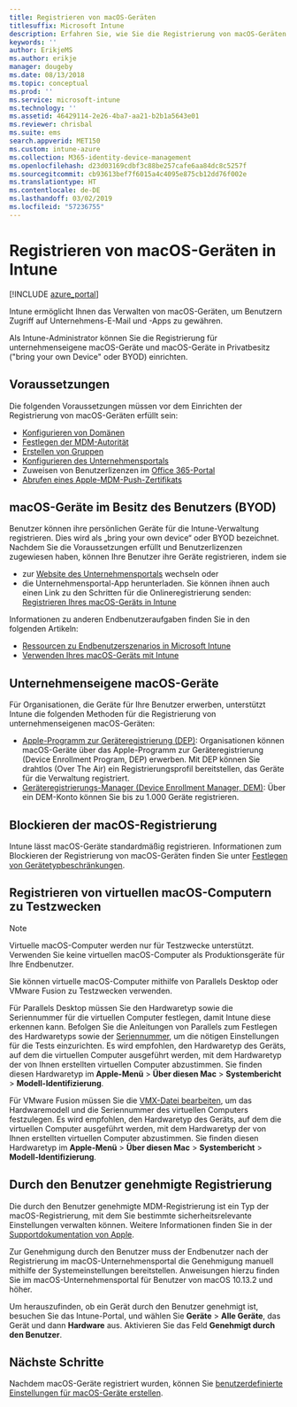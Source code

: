 ```yaml
---
title: Registrieren von macOS-Geräten
titlesuffix: Microsoft Intune
description: Erfahren Sie, wie Sie die Registrierung von macOS-Geräten in Intune einrichten.
keywords: ''
author: ErikjeMS
ms.author: erikje
manager: dougeby
ms.date: 08/13/2018
ms.topic: conceptual
ms.prod: ''
ms.service: microsoft-intune
ms.technology: ''
ms.assetid: 46429114-2e26-4ba7-aa21-b2b1a5643e01
ms.reviewer: chrisbal
ms.suite: ems
search.appverid: MET150
ms.custom: intune-azure
ms.collection: M365-identity-device-management
ms.openlocfilehash: d23d03169cdbf3c88be257cafe6aa84dc8c5257f
ms.sourcegitcommit: cb93613bef7f6015a4c4095e875cb12dd76f002e
ms.translationtype: HT
ms.contentlocale: de-DE
ms.lasthandoff: 03/02/2019
ms.locfileid: "57236755"
---
```

# <a name="set-up-enrollment-for-macos-devices-in-intune"></a>Registrieren von macOS-Geräten in Intune

[!INCLUDE [azure_portal](./includes/azure_portal.md)]

Intune ermöglicht Ihnen das Verwalten von macOS-Geräten, um Benutzern Zugriff auf Unternehmens-E-Mail und -Apps zu gewähren.

Als Intune-Administrator können Sie die Registrierung für unternehmenseigene macOS-Geräte und macOS-Geräte in Privatbesitz ("bring your own Device" oder BYOD) einrichten. 

## <a name="prerequisites"></a>Voraussetzungen

Die folgenden Voraussetzungen müssen vor dem Einrichten der Registrierung von macOS-Geräten erfüllt sein:

- [Konfigurieren von Domänen](custom-domain-name-configure.md)
- [Festlegen der MDM-Autorität](mdm-authority-set.md)
- [Erstellen von Gruppen](groups-add.md)
- [Konfigurieren des Unternehmensportals](company-portal-app.md)
- Zuweisen von Benutzerlizenzen im [Office 365-Portal](http://go.microsoft.com/fwlink/p/?LinkId=698854)
- [Abrufen eines Apple-MDM-Push-Zertifikats](apple-mdm-push-certificate-get.md)

## <a name="user-owned-macos-devices-byod"></a>macOS-Geräte im Besitz des Benutzers (BYOD)

Benutzer können ihre persönlichen Geräte für die Intune-Verwaltung registrieren. Dies wird als „bring your own device“ oder BYOD bezeichnet. Nachdem Sie die Voraussetzungen erfüllt und Benutzerlizenzen zugewiesen haben, können Ihre Benutzer ihre Geräte registrieren, indem sie
- zur [Website des Unternehmensportals](https://portal.manage.microsoft.com) wechseln oder
- die Unternehmensportal-App herunterladen.
Sie können ihnen auch einen Link zu den Schritten für die Onlineregistrierung senden: [Registrieren Ihres macOS-Geräts in Intune](https://docs.microsoft.com/intune-user-help/enroll-your-device-in-intune-macos)

Informationen zu anderen Endbenutzeraufgaben finden Sie in den folgenden Artikeln:

- [Ressourcen zu Endbenutzerszenarios in Microsoft Intune](end-user-educate.md)
- [Verwenden Ihres macOS-Geräts mit Intune](/intune-user-help/using-your-macos-device-with-intune)

## <a name="company-owned-macos-devices"></a>Unternehmenseigene macOS-Geräte
Für Organisationen, die Geräte für Ihre Benutzer erwerben, unterstützt Intune die folgenden Methoden für die Registrierung von unternehmenseigenen macOS-Geräten:
- [Apple-Programm zur Geräteregistrierung (DEP)](device-enrollment-program-enroll-macos.md): Organisationen können macOS-Geräte über das Apple-Programm zur Geräteregistrierung (Device Enrollment Program, DEP) erwerben. Mit DEP können Sie drahtlos (Over The Air) ein Registrierungsprofil bereitstellen, das Geräte für die Verwaltung registriert.
- [Geräteregistrierungs-Manager (Device Enrollment Manager, DEM)](device-enrollment-manager-enroll.md): Über ein DEM-Konto können Sie bis zu 1.000 Geräte registrieren.

## <a name="block-macos-enrollment"></a>Blockieren der macOS-Registrierung
Intune lässt macOS-Geräte standardmäßig registrieren. Informationen zum Blockieren der Registrierung von macOS-Geräten finden Sie unter [Festlegen von Gerätetypbeschränkungen](enrollment-restrictions-set.md).

## <a name="enroll-virtual-macos-machines-for-testing"></a>Registrieren von virtuellen macOS-Computern zu Testzwecken

> [!NOTE]
> Virtuelle macOS-Computer werden nur für Testzwecke unterstützt. Verwenden Sie keine virtuellen macOS-Computer als Produktionsgeräte für Ihre Endbenutzer. 

Sie können virtuelle macOS-Computer mithilfe von Parallels Desktop oder VMware Fusion zu Testzwecken verwenden. 

Für Parallels Desktop müssen Sie den Hardwaretyp sowie die Seriennummer für die virtuellen Computer festlegen, damit Intune diese erkennen kann. Befolgen Sie die Anleitungen von Parallels zum Festlegen des Hardwaretyps sowie der [Seriennummer](http://kb.parallels.com/123455), um die nötigen Einstellungen für die Tests einzurichten. Es wird empfohlen, den Hardwaretyp des Geräts, auf dem die virtuellen Computer ausgeführt werden, mit dem Hardwaretyp der von Ihnen erstellten virtuellen Computer abzustimmen. Sie finden diesen Hardwaretyp im **Apple-Menü** > **Über diesen Mac** > **Systembericht** > **Modell-Identifizierung**. 

Für VMware Fusion müssen Sie die [VMX-Datei bearbeiten](https://kb.vmware.com/s/article/1014782), um das Hardwaremodell und die Seriennummer des virtuellen Computers festzulegen. Es wird empfohlen, den Hardwaretyp des Geräts, auf dem die virtuellen Computer ausgeführt werden, mit dem Hardwaretyp der von Ihnen erstellten virtuellen Computer abzustimmen. Sie finden diesen Hardwaretyp im **Apple-Menü** > **Über diesen Mac** > **Systembericht** > **Modell-Identifizierung**. 

## <a name="user-approved-enrollment"></a>Durch den Benutzer genehmigte Registrierung

Die durch den Benutzer genehmigte MDM-Registrierung ist ein Typ der macOS-Registrierung, mit dem Sie bestimmte sicherheitsrelevante Einstellungen verwalten können. Weitere Informationen finden Sie in der [Supportdokumentation von Apple](https://support.apple.com/HT208019).

Zur Genehmigung durch den Benutzer muss der Endbenutzer nach der Registrierung im macOS-Unternehmensportal die Genehmigung manuell mithilfe der Systemeinstellungen bereitstellen. Anweisungen hierzu finden Sie im macOS-Unternehmensportal für Benutzer von macOS 10.13.2 und höher.

Um herauszufinden, ob ein Gerät durch den Benutzer genehmigt ist, besuchen Sie das Intune-Portal, und wählen Sie **Geräte** > **Alle Geräte**, das Gerät und dann **Hardware** aus. Aktivieren Sie das Feld **Genehmigt durch den Benutzer**.

## <a name="next-steps"></a>Nächste Schritte

Nachdem macOS-Geräte registriert wurden, können Sie [benutzerdefinierte Einstellungen für macOS-Geräte erstellen](custom-settings-macos.md).
